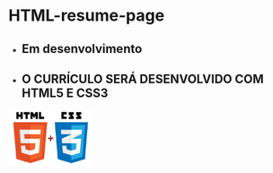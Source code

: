 # HTML-resume-page
- ## Em desenvolvimento
- ## **O CURRÍCULO SERÁ DESENVOLVIDO COM HTML5 E CSS3**
<img src="https://github.com/Pauloh8190sousa/HTML-resume-page/blob/main/src/html5_css3.png" width="150" height="100"/>
